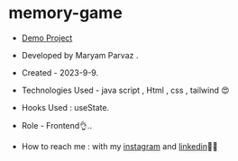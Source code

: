 # memory-game
- [Demo Project](https://maryamparvaz.github.io/memory-game/)

- Developed by Maryam Parvaz .

- Created - 2023-9-9.

- Technologies Used - java script , Html , css , tailwind 😍

- Hooks Used : useState. 

- Role - Frontend👌..

- How to reach me : with my [instagram](https://www.instagram.com/maryamparvaz_web) and [linkedin](https://www.linkedin.com/in/maryam-parvaz-3687b327a/)👩‍💻

